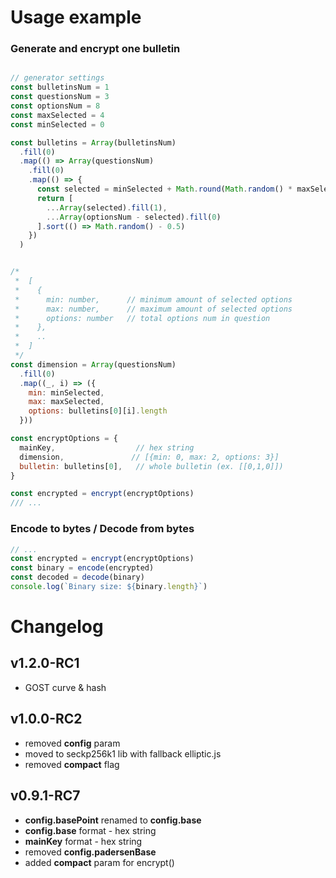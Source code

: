 # Usage example


### Generate and encrypt one bulletin
```js

// generator settings
const bulletinsNum = 1
const questionsNum = 3
const optionsNum = 8
const maxSelected = 4
const minSelected = 0

const bulletins = Array(bulletinsNum)
  .fill(0)
  .map(() => Array(questionsNum)
    .fill(0)
    .map(() => {
      const selected = minSelected + Math.round(Math.random() * maxSelected - minSelected)
      return [
        ...Array(selected).fill(1),
        ...Array(optionsNum - selected).fill(0)
      ].sort(() => Math.random() - 0.5)
    })
  )


/*
 *  [
 *    {
 *      min: number,      // minimum amount of selected options
 *      max: number,      // maximum amount of selected options
 *      options: number   // total options num in question
 *    },
 *    ..
 *  ]
 */
const dimension = Array(questionsNum)
  .fill(0)
  .map((_, i) => ({
    min: minSelected,
    max: maxSelected,
    options: bulletins[0][i].length
  }))

const encryptOptions = {
  mainKey,                  // hex string
  dimension,               // [{min: 0, max: 2, options: 3}]
  bulletin: bulletins[0],   // whole bulletin (ex. [[0,1,0]])
}

const encrypted = encrypt(encryptOptions)
/// ...
```

### Encode to bytes / Decode from bytes
```js
// ...
const encrypted = encrypt(encryptOptions)
const binary = encode(encrypted)
const decoded = decode(binary)
console.log(`Binary size: ${binary.length}`)
```

# Changelog

## v1.2.0-RC1
- GOST curve & hash

## v1.0.0-RC2
- removed **config** param
- moved to seckp256k1 lib with fallback elliptic.js
- removed **compact** flag

## v0.9.1-RC7
- **config.basePoint** renamed to **config.base**
- **config.base** format - hex string
- **mainKey** format - hex string
- removed **config.padersenBase**
- added **compact** param for encrypt()
